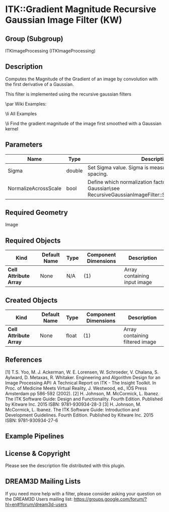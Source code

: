 ITK::Gradient Magnitude Recursive Gaussian Image Filter (KW) 
==========================================

## Group (Subgroup) ##

ITKImageProcessing (ITKImageProcessing)

## Description ##

Computes the Magnitude of the Gradient of an image by convolution with the first derivative of a Gaussian.

This filter is implemented using the recursive gaussian filters

\par Wiki Examples:

\li All Examples 

\li Find the gradient magnitude of the image first smoothed with a Gaussian kernel

## Parameters ##

| Name | Type | Description |
|------|------|-------------|
| Sigma | double| Set Sigma value. Sigma is measured in the units of image spacing. |
| NormalizeAcrossScale | bool| Define which normalization factor will be used for the Gaussian\see RecursiveGaussianImageFilter::SetNormalizeAcrossScale |


## Required Geometry ##

Image

## Required Objects ##

| Kind | Default Name | Type | Component Dimensions | Description |
|------|--------------|------|----------------------|-------------|
| **Cell Attribute Array** | None | N/A | (1)  | Array containing input image

## Created Objects ##

| Kind | Default Name | Type | Component Dimensions | Description |
|------|--------------|------|----------------------|-------------|
| **Cell Attribute Array** | None | float | (1)  | Array containing filtered image

## References ##

[1] T.S. Yoo, M. J. Ackerman, W. E. Lorensen, W. Schroeder, V. Chalana, S. Aylward, D. Metaxas, R. Whitaker. Engineering and Algorithm Design for an Image Processing API: A Technical Report on ITK - The Insight Toolkit. In Proc. of Medicine Meets Virtual Reality, J. Westwood, ed., IOS Press Amsterdam pp 586-592 (2002). 
[2] H. Johnson, M. McCormick, L. Ibanez. The ITK Software Guide: Design and Functionality. Fourth Edition. Published by Kitware Inc. 2015 ISBN: 9781-930934-28-3
[3] H. Johnson, M. McCormick, L. Ibanez. The ITK Software Guide: Introduction and Development Guidelines. Fourth Edition. Published by Kitware Inc. 2015 ISBN: 9781-930934-27-6

## Example Pipelines ##



## License & Copyright ##

Please see the description file distributed with this plugin.

## DREAM3D Mailing Lists ##

If you need more help with a filter, please consider asking your question on the DREAM3D Users mailing list:
https://groups.google.com/forum/?hl=en#!forum/dream3d-users

